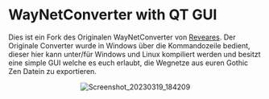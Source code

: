 # WayNetConverter with QT GUI

Dies ist ein Fork des Originalen WayNetConverter von [Reveares](https://github.com/Reveares/WayNetConverter). Der Originale Converter wurde in Windows über die Kommandozeile bedient, dieser hier kann unter/für Windows und Linux kompiliert werden und besitzt eine simple GUI welche es euch erlaubt, die Wegnetze aus euren Gothic Zen Datein zu exportieren. 

<div align="center">
  
![Screenshot_20230319_184209](https://user-images.githubusercontent.com/47419231/226196078-ed89067e-56f5-42b0-a734-7056dbabd7b9.png)
  
</div>
